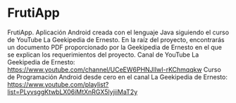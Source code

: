 # FrutiApp
FrutiApp. Aplicación Android creada con el lenguaje Java siguiendo el curso de YouTube La Geekipedia de Ernesto.
En la raíz del proyecto, encontrarás un documento PDF proporcionado por la Geekipedia de Ernesto en el que se explican los requerimientos del proyecto.
Canal de YouTube La Geekipedia de Ernesto: https://www.youtube.com/channel/UCeEW6PHNJlIwI-rKChmqqkw
Curso de Programación Android desde cero en el canal La Geekipedia de Ernesto: https://www.youtube.com/playlist?list=PLyvsggKtwbLX06iMtXnRGX5lyjiiMaT2y
